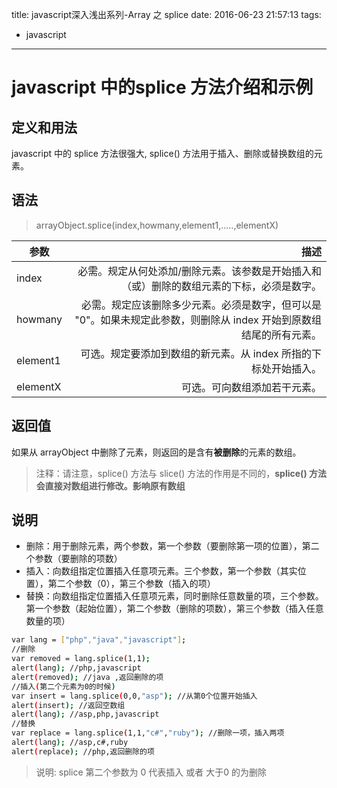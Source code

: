 title: javascript深入浅出系列-Array 之 splice
date: 2016-06-23 21:57:13
tags:
  - javascript
---

# javascript 中的splice 方法介绍和示例

## 定义和用法

javascript 中的 splice 方法很强大, splice() 方法用于插入、删除或替换数组的元素。

## 语法

> arrayObject.splice(index,howmany,element1,.....,elementX)

| 参数        | 描述   |
| --------   | -----:  |
| index     | 必需。规定从何处添加/删除元素。该参数是开始插入和（或）删除的数组元素的下标，必须是数字。 |
| howmany        |   必需。规定应该删除多少元素。必须是数字，但可以是 "0"。如果未规定此参数，则删除从 index 开始到原数组结尾的所有元素。   |
| element1        |    可选。规定要添加到数组的新元素。从 index 所指的下标处开始插入。    |
| elementX        |    可选。可向数组添加若干元素。   |

## 返回值

如果从 arrayObject 中删除了元素，则返回的是含有**被删除**的元素的数组。

> 注释：请注意，splice() 方法与 slice() 方法的作用是不同的，**splice() 方法会直接对数组进行修改。影响原有数组** 

## 说明

* 删除：用于删除元素，两个参数，第一个参数（要删除第一项的位置），第二个参数（要删除的项数）
* 插入：向数组指定位置插入任意项元素。三个参数，第一个参数（其实位置），第二个参数（0），第三个参数（插入的项）
* 替换：向数组指定位置插入任意项元素，同时删除任意数量的项，三个参数。第一个参数（起始位置），第二个参数（删除的项数），第三个参数（插入任意数量的项）

``` bash
var lang = ["php","java","javascript"];
//删除
var removed = lang.splice(1,1);
alert(lang); //php,javascript
alert(removed); //java ,返回删除的项
//插入(第二个元素为0的时候)
var insert = lang.splice(0,0,"asp"); //从第0个位置开始插入
alert(insert); //返回空数组
alert(lang); //asp,php,javascript
//替换
var replace = lang.splice(1,1,"c#","ruby"); //删除一项，插入两项
alert(lang); //asp,c#,ruby
alert(replace); //php,返回删除的项
```

> 说明: splice 第二个参数为 0 代表插入 或者 大于0 的为删除